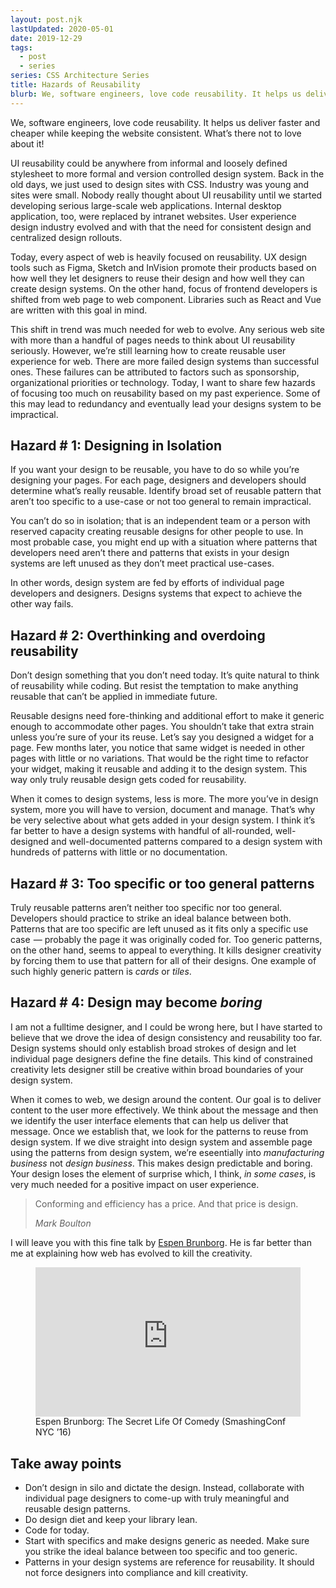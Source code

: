 ```yaml
---
layout: post.njk
lastUpdated: 2020-05-01
date: 2019-12-29
tags:
  - post
  - series
series: CSS Architecture Series
title: Hazards of Reusability
blurb: We, software engineers, love code reusability. It helps us deliver faster and cheaper while keeping the website consistent. What’s there not to love about it! However, we’re still learning how to create reusable user experience for web. There are more failed design systems than successful ones. These failures can be attributed to factors such as sponsorship, organizational priorities or technology. Today, I want to share few hazards of focusing too much on reusability based on my past experience. Some of this may lead to redundancy and eventually leading your designs system to be impractical.
---
```


<p class="post__intro">We, software engineers, love code reusability. It helps us deliver faster and cheaper while keeping the website consistent. What’s there not to love about it!</p>

<p class="post__intro">UI reusability could be anywhere from informal and loosely defined stylesheet to more formal and version controlled design system. Back in the old days, we just used to design sites with CSS. Industry was young and sites were small. Nobody really thought about UI reusability until we started developing serious large-scale web applications. Internal desktop application, too, were replaced by intranet websites. User experience design industry evolved and with that the need for consistent design and centralized design rollouts.</p>

Today, every aspect of web is heavily focused on reusability. UX design tools such as Figma, Sketch and InVision promote their products based on how well they let designers to reuse their design and how well they can create design systems. On the other hand, focus of frontend developers is shifted from web page to web component. Libraries such as React and Vue are written with this goal in mind.

This shift in trend was much needed for web to evolve. Any serious web site with more than a handful of pages needs to think about UI reusability seriously. However, we’re still learning how to create reusable user experience for web. There are more failed design systems than successful ones. These failures can be attributed to factors such as sponsorship, organizational priorities or technology. Today, I want to share few hazards of focusing too much on reusability based on my past experience. Some of this may lead to redundancy and eventually lead your designs system to be impractical.

## Hazard # 1: Designing in Isolation

If you want your design to be reusable, you have to do so while you’re designing your pages. For each page, designers and developers should determine what’s really reusable. Identify broad set of reusable pattern that aren’t too specific to a use-case or not too general to remain impractical.

You can’t do so in isolation; that is an independent team or a person with reserved capacity creating reusable designs for other people to use. In most probable case, you might end up with a situation where patterns that developers need aren’t there and patterns that exists in your design systems are left unused as they don’t meet practical use-cases.

In other words, design system are fed by efforts of individual page developers and designers. Designs systems that expect to achieve the other way fails.

## Hazard # 2: Overthinking and overdoing reusability
Don’t design something that you don’t need today. It’s quite natural to think of reusability while coding. But resist the temptation to make anything reusable that can’t be applied in immediate future.

Reusable designs need fore-thinking and additional effort to make it generic enough to accommodate other pages. You shouldn’t take that extra strain unless you’re sure of your its reuse. Let’s say you designed a widget for a page. Few months later, you notice that same widget is needed in other pages with little or no variations. That would be the right time to refactor your widget, making it reusable and adding it to the design system. This way only truly reusable design gets coded for reusability.

When it comes to design systems, less is more. The more you’ve in design system, more you will have to version, document and manage. That’s why be very selective about what gets added in your design system. I think it’s far better to have a design systems with handful of all-rounded, well-designed and well-documented patterns compared to a design system with hundreds of patterns with little or no documentation.

## Hazard # 3: Too specific or too general patterns

Truly reusable patterns aren’t neither too specific nor too general. Developers should practice to strike an ideal balance between both. Patterns that are too specific are left unused as it fits only a specific use case  — probably the page it was originally coded for. Too generic patterns, on the other hand, seems to appeal to everything. It kills designer creativity by forcing them to use that pattern for all of their designs. One example of such highly generic pattern is _cards_ or _tiles_.

## Hazard # 4: Design may become _boring_

I am not a fulltime designer, and I could be wrong here, but I have started to believe that we drove the idea of design consistency and reusability too far. Design systems should only establish broad strokes of design and let individual page designers define the fine details. This kind of constrained creativity lets designer still be creative within broad boundaries of your design system. 

When it comes to web, we design around the content. Our goal is to deliver content to the user more effectively. We think about the message and then we identify the user interface elements that can help us deliver that message. Once we establish that, we look for the patterns to reuse from design system. If we dive straight into design system and assemble page using the patterns from design system, we’re eseentially into _manufacturing business_ not _design business_. This makes design predictable and boring. Your design loses the element of surprise which, I think, _in some cases_, is very much needed for a positive impact on user experience.

> Conforming and efficiency has a price. And that price is design.
> 
> <cite>Mark Boulton</cite>

I will leave you with this fine talk by [Espen Brunborg](//espen.design). He is far better than me at explaining how web has evolved to kill the creativity.

<figure>
<div style="padding:56.25% 0 0 0;position:relative;">
   <iframe src="https://player.vimeo.com/video/173326452?title=0&byline=0&portrait=0" style="position:absolute;top:0;left:0;width:100%;height:100%;" frameborder="0" allow="autoplay; fullscreen" allowfullscreen></iframe>
</div>
<script src="https://player.vimeo.com/api/player.js"></script>
<figcaption>
   Espen Brunborg: The Secret Life Of Comedy  (SmashingConf NYC &rsquo;16)
</figcaption>
</figure>

## Take away points

- Don’t design in silo and dictate the design. Instead, collaborate with individual page designers to come-up with truly meaningful and reusable design patterns.
- Do design diet and keep your library lean.
- Code for today.
- Start with specifics and make designs generic as needed. Make sure you strike the ideal balance between too specific and too generic.
- Patterns in your design systems are reference for reusability. It should not force designers into compliance and kill creativity.